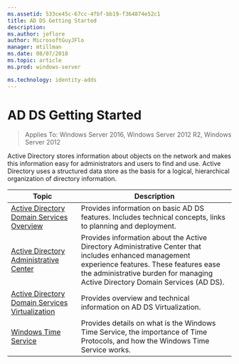 ```yaml
---
ms.assetid: 533ce45c-67cc-4fbf-bb19-f364874e52c1
title: AD DS Getting Started
description:
ms.author: joflore
author: MicrosoftGuyJFlo
manager: mtillman
ms.date: 08/07/2018
ms.topic: article
ms.prod: windows-server

ms.technology: identity-adds
---
```

# AD DS Getting Started

>Applies To: Windows Server 2016, Windows Server 2012 R2, Windows Server 2012

Active Directory stores information about objects on the network and makes this information easy for administrators and users to find and use. Active Directory uses a structured data store as the basis for a logical, hierarchical organization of directory information.  
  
| Topic | Description |
| --------- | --------- |
| [Active Directory Domain Services Overview](../ad-ds/get-started/virtual-dc/Active-Directory-Domain-Services-Overview.md) | Provides information on  basic AD DS features. Includes technical concepts, links to planning and deployment.|
| [Active Directory Administrative Center](../ad-ds/get-started/adac/Active-Directory-Administrative-Center.md) | Provides information about the Active Directory Administrative Center that includes enhanced management experience features. These features ease the administrative burden for managing Active Directory Domain Services (AD DS).|
| [Active Directory Domain Services Virtualization](../ad-ds/get-started/virtual-dc/Active-Directory-Domain-Services-Virtualization.md) | Provides overview and technical information on AD DS Virtualization.|
| [Windows Time Service](../../networking/windows-time-service/Windows-Time-Service.md) | Provides details on what is the Windows Time Service, the importance of Time Protocols, and how the Windows Time Service works.|
